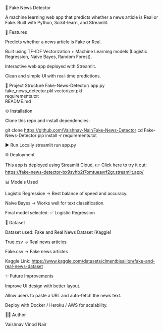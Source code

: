 📰 Fake News Detector

A machine learning web app that predicts whether a news article is Real or Fake. Built with Python, Scikit-learn, and Streamlit.

🚀 Features

Predicts whether a news article is Fake or Real.

Built using TF-IDF Vectorization + Machine Learning models (Logistic Regression, Naive Bayes, Random Forest).

Interactive web app deployed with Streamlit.

Clean and simple UI with real-time predictions.

📂 Project Structure
Fake-News-Detector/
app.py                 
fake_news_detector.pkl 
vectorizer.pkl         
requirements.txt       
README.md

⚙️ Installation

Clone this repo and install dependencies:

git clone https://github.com/Vaishnav-Nair/Fake-News-Detector
cd Fake-News-Detector
pip install -r requirements.txt

▶️ Run Locally
streamlit run app.py

🌐 Deployment

This app is deployed using Streamlit Cloud.
👉 Click here to try it out: https://fake-news-detector-bx9svhb2t7omtueavrf2gr.streamlit.app/

📊 Models Used

Logistic Regression → Best balance of speed and accuracy.

Naive Bayes → Works well for text classification.

Final model selected: ✅ Logistic Regression

📖 Dataset

Dataset used: Fake and Real News Dataset (Kaggle)

True.csv → Real news articles

Fake.csv → Fake news articles

Kaggle Link: https://www.kaggle.com/datasets/clmentbisaillon/fake-and-real-news-dataset

✨ Future Improvements

Improve UI design with better layout.

Allow users to paste a URL and auto-fetch the news text.

Deploy with Docker / Heroku / AWS for scalability.

👨‍💻 Author

Vaishnav Vinod Nair
